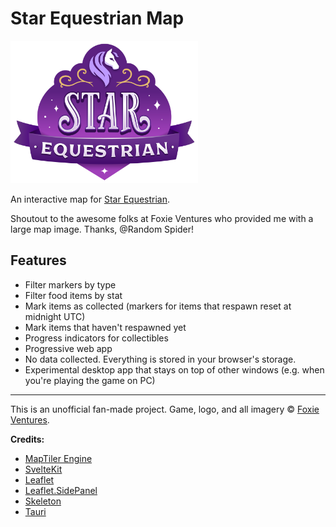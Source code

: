# Star Equestrian Map

<img src="assets/StarEquestrianLogo_Color.png" alt="Star Equestrian game logo" width="300" />

An interactive map for [Star Equestrian](https://www.foxieventures.com/star-equestrian/).

Shoutout to the awesome folks at Foxie Ventures who provided me with a large map image. Thanks, @Random Spider!

## Features

- Filter markers by type
- Filter food items by stat
- Mark items as collected (markers for items that respawn reset at midnight UTC)
- Mark items that haven't respawned yet
- Progress indicators for collectibles
- Progressive web app
- No data collected. Everything is stored in your browser's storage.
- Experimental desktop app that stays on top of other windows (e.g. when you're playing the game on PC)

---

This is an unofficial fan-made project. Game, logo, and all imagery
&copy; [Foxie Ventures](https://www.foxieventures.com).

**Credits:**

- [MapTiler Engine](https://www.maptiler.com/engine/)
- [SvelteKit](https://kit.svelte.dev)
- [Leaflet](https://leafletjs.com)
- [Leaflet.SidePanel](https://github.com/maxwell-ilai/Leaflet.SidePanel)
- [Skeleton](https://skeleton.dev)
- [Tauri](https://tauri.app)
